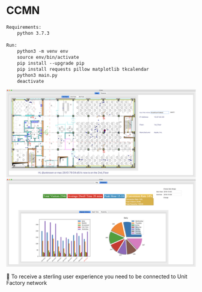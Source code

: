 # CCMN
```
Requirements:
	python 3.7.3

Run:
	python3 -m venv env
	source env/bin/activate
	pip install --upgrade pip
	pip install requests pillow matplotlib tkcalendar
	python3 main.py
	deactivate
```

![Picture](https://github.com/olehsamoilenko/resources/blob/master/CCMN/map.png)
![Picture](https://github.com/olehsamoilenko/resources/blob/master/CCMN/presence.png)

:green_apple: To receive a sterling user experience you need to be connected to Unit Factory network 
